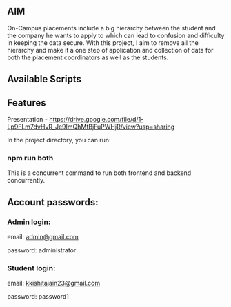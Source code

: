 ## AIM

On-Campus placements include a big hierarchy between the student and the company he wants
to apply to which can lead to confusion and difficulty in keeping the data secure. With this
project, I aim to remove all the hierarchy and make it a one step of application and collection of
data for both the placement coordinators as well as the students.
## Available Scripts

## Features
Presentation - https://drive.google.com/file/d/1-Lp9FLm7dvHvR_Je9ImQhMtBjFuPWHjR/view?usp=sharing


In the project directory, you can run: 

### npm run both
This is a concurrent command to run both frontend and backend concurrently.

## Account passwords:

### Admin login:
email: admin@gmail.com

password: administrator

### Student login:
email: kkishitajain23@gmail.com

password: password1




